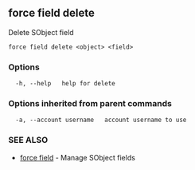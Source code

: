 ## force field delete

Delete SObject field

```
force field delete <object> <field>
```

### Options

```
  -h, --help   help for delete
```

### Options inherited from parent commands

```
  -a, --account username   account username to use
```

### SEE ALSO

* [force field](force_field.md)	 - Manage SObject fields

